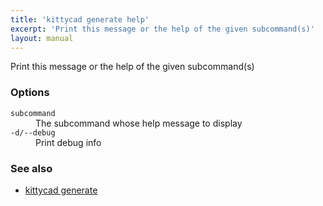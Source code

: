 ```yaml
---
title: 'kittycad generate help'
excerpt: 'Print this message or the help of the given subcommand(s)'
layout: manual
---
```


Print this message or the help of the given subcommand(s)

### Options

<dl class="flags">
   <dt><code>subcommand</code></dt>
   <dd>The subcommand whose help message to display</dd>

   <dt><code>-d/--debug</code></dt>
   <dd>Print debug info</dd>
</dl>

### See also

-   [kittycad generate](./kittycad_generate)
